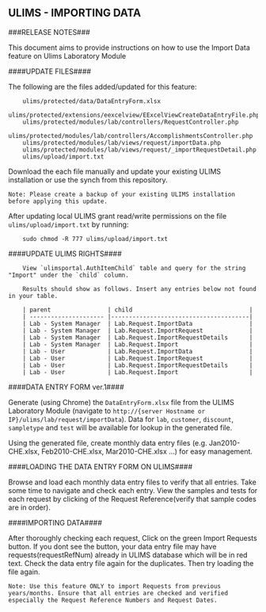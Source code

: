 ## ULIMS - IMPORTING DATA ##

###RELEASE NOTES###

This document aims to provide instructions on how to use the Import Data feature on Ulims Laboratory Module

####UPDATE FILES####

The following are the files added/updated for this feature:


        ulims/protected/data/DataEntryForm.xlsx
        ulims/protected/extensions/eexcelview/EExcelViewCreateDataEntryFile.php
        ulims/protected/modules/lab/controllers/RequestController.php
        ulims/protected/modules/lab/controllers/AccomplishmentsController.php
        ulims/protected/modules/lab/views/request/importData.php
        ulims/protected/modules/lab/views/request/_importRequestDetail.php
        ulims/upload/import.txt


Download the each file manually and update your existing ULIMS installation or use the synch from this repository.

    Note: Please create a backup of your existing ULIMS installation before applying this update.

After updating local ULIMS grant read/write permissions on the file `ulims/upload/import.txt` by running:
  
        sudo chmod -R 777 ulims/upload/import.txt
        
####UPDATE ULIMS RIGHTS####

        View `ulimsportal.AuthItemChild` table and query for the string "Import" under the `child` column.
        
        Results should show as follows. Insert any entries below not found in your table.
        
        | parent                | child                                 |
        | --------------------- |---------------------------------------|
        | Lab - System Manager 	| Lab.Request.ImportData                |
        | Lab - System Manager 	| Lab.Request.ImportRequest             |
        | Lab - System Manager 	| Lab.Request.ImportRequestDetails      |
        | Lab - System Manager 	| Lab.Request.Import                    |
        | Lab - User            | Lab.Request.ImportData                |
        | Lab - User            | Lab.Request.ImportRequest             |
        | Lab - User            | Lab.Request.ImportRequestDetails      |
        | Lab - User            | Lab.Request.Import                    |

        
####DATA ENTRY FORM ver.1####

Generate (using Chrome) the `DataEntryForm.xlsx` file from the ULIMS Laboratory Module (navigate to `http://{server Hostname or IP}/ulims/lab/request/importData`). Data for `lab`, `customer`, `discount`, `sampletype` and `test` will be available for lookup in the generated file.

Using the generated file, create monthly data entry files (e.g. Jan2010-CHE.xlsx, Feb2010-CHE.xlsx, Mar2010-CHE.xlsx ...) for easy management.

####LOADING THE DATA ENTRY FORM ON ULIMS####

Browse and load each monthly data entry files to verify that all entries. Take some time to navigate and check each entry. View the samples and tests for each request by clicking of the Request Reference(verify that sample codes are in order).

####IMPORTING DATA####

After thoroughly checking each request, Click on the green Import Requests button. If you dont see the button, your data entry file may have requests(requestRefNum) already in ULIMS database which will be in red text. Check the data entry file again for the duplicates. Then try loading the file again.

`Note: Use this feature ONLY to import Requests from previous years/months. Ensure that all entries are checked and verified especially the Request Reference Numbers and Request Dates.`
